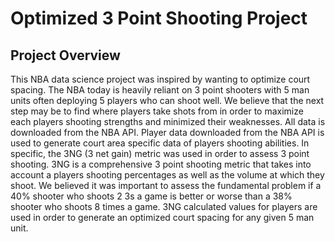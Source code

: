 # Optimized 3 Point Shooting Project

## Project Overview
This NBA data science project was inspired by wanting to optimize court spacing. The NBA today is heavily reliant on 3 point shooters with 5 man units often deploying 5 players who can shoot well. We believe that the next step may be to find where players take shots from in order to maximize each players shooting strengths and minimized their weaknesses. All data is downloaded from the NBA API. Player data downloaded from the NBA API is used to generate court area specific data of players shooting abilities. In specific, the 3NG (3 net gain) metric was used in order to assess 3 point shooting. 3NG is a comprehensive 3 point shooting metric that takes into account a players shooting percentages as well as the volume at which they shoot. We believed it was important to assess the fundamental problem if a 40% shooter who shoots 2 3s a game is better or worse than a 38% shooter who shoots 8 times a game. 3NG calculated values for players are used in order to generate an optimized court spacing for any given 5 man unit.
